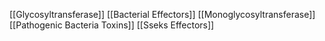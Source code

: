 [[Glycosyltransferase]]
[[Bacterial Effectors]]
[[Monoglycosyltransferase]]
[[Pathogenic Bacteria Toxins]]
[[Sseks Effectors]]
